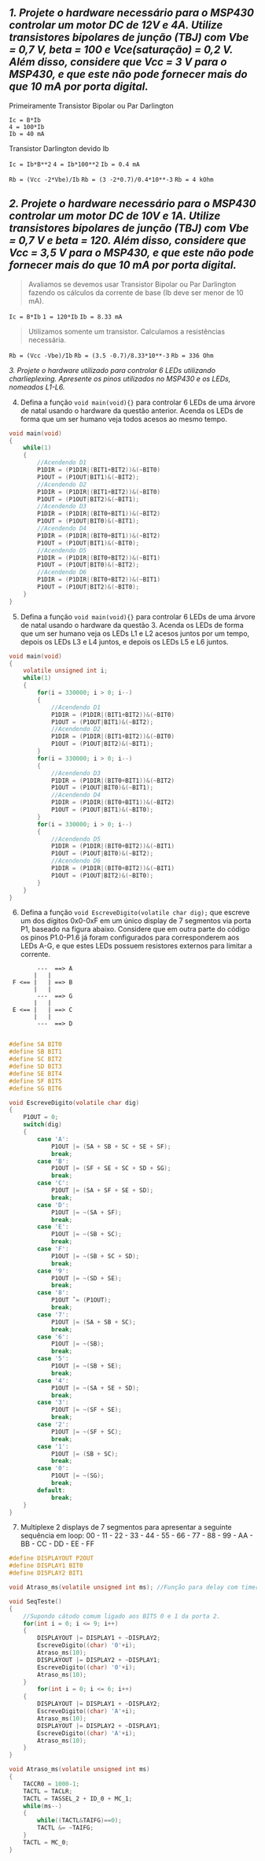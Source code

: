 ## *1. Projete o hardware necessário para o MSP430 controlar um motor DC de 12V e 4A. Utilize transistores bipolares de junção (TBJ) com Vbe = 0,7 V, beta = 100 e Vce(saturação) = 0,2 V. Além disso, considere que Vcc = 3 V para o MSP430, e que este não pode fornecer mais do que 10 mA por porta digital.*

Primeiramente Transistor Bipolar ou Par Darlington 

```
Ic = B*Ib
4 = 100*Ib
Ib = 40 mA
```

Transistor Darlington devido Ib

`Ic = Ib*B**2`
`4 = Ib*100**2`
`Ib = 0.4 mA`

`Rb = (Vcc -2*Vbe)/Ib`
`Rb = (3 -2*0.7)/0.4*10**-3`
`Rb = 4 kOhm`

## *2. Projete o hardware necessário para o MSP430 controlar um motor DC de 10V e 1A. Utilize transistores bipolares de junção (TBJ) com Vbe = 0,7 V e beta = 120. Além disso, considere que Vcc = 3,5 V para o MSP430, e que este não pode fornecer mais do que 10 mA por porta digital.*

> Avaliamos se devemos usar Transistor Bipolar ou Par Darlington fazendo os cálculos da corrente de base (Ib deve ser menor de 10 mA).

`Ic = B*Ib`
`1 = 120*Ib`
`Ib = 8.33 mA`

> Utilizamos somente um transistor. Calculamos a resistências necessária.

`Rb = (Vcc -Vbe)/Ib`
`Rb = (3.5 -0.7)/8.33*10**-3`
`Rb = 336 Ohm`

*3. Projete o hardware utilizado para controlar 6 LEDs utilizando charlieplexing. Apresente os pinos utilizados no MSP430 e os LEDs, nomeados L1-L6.*


4. Defina a função `void main(void){}` para controlar 6 LEDs de uma árvore de natal usando o hardware da questão anterior. Acenda os LEDs de forma que um ser humano veja todos acesos ao mesmo tempo.

```C
void main(void)
{
    while(1)
    {
		//Acendendo D1
		P1DIR = (P1DIR|(BIT1+BIT2))&(~BIT0)
		P1OUT = (P1OUT|BIT1)&(~BIT2);
        //Acendendo D2
		P1DIR = (P1DIR|(BIT1+BIT2))&(~BIT0)
		P1OUT = (P1OUT|BIT2)&(~BIT1);
        //Acendendo D3
		P1DIR = (P1DIR|(BIT0+BIT1))&(~BIT2)
		P1OUT = (P1OUT|BIT0)&(~BIT1);
        //Acendendo D4
		P1DIR = (P1DIR|(BIT0+BIT1))&(~BIT2)
		P1OUT = (P1OUT|BIT1)&(~BIT0);
        //Acendendo D5
		P1DIR = (P1DIR|(BIT0+BIT2))&(~BIT1)
		P1OUT = (P1OUT|BIT0)&(~BIT2);
        //Acendendo D6
		P1DIR = (P1DIR|(BIT0+BIT2))&(~BIT1)
		P1OUT = (P1OUT|BIT2)&(~BIT0);
	}
}
```

5. Defina a função `void main(void){}` para controlar 6 LEDs de uma árvore de natal usando o hardware da questão 3. Acenda os LEDs de forma que um ser humano veja os LEDs L1 e L2 acesos juntos por um tempo, depois os LEDs L3 e L4 juntos, e depois os LEDs L5 e L6 juntos.

```C
void main(void)
{
    volatile unsigned int i;
    while(1)
    {
		for(i = 330000; i > 0; i--)
		{
            //Acendendo D1
            P1DIR = (P1DIR|(BIT1+BIT2))&(~BIT0)
            P1OUT = (P1OUT|BIT1)&(~BIT2);
            //Acendendo D2
            P1DIR = (P1DIR|(BIT1+BIT2))&(~BIT0)
            P1OUT = (P1OUT|BIT2)&(~BIT1);
        }
        for(i = 330000; i > 0; i--)
		{
            //Acendendo D3
            P1DIR = (P1DIR|(BIT0+BIT1))&(~BIT2)
            P1OUT = (P1OUT|BIT0)&(~BIT1);
            //Acendendo D4
            P1DIR = (P1DIR|(BIT0+BIT1))&(~BIT2)
            P1OUT = (P1OUT|BIT1)&(~BIT0);
        }
        for(i = 330000; i > 0; i--)
		{
            //Acendendo D5
            P1DIR = (P1DIR|(BIT0+BIT2))&(~BIT1)
            P1OUT = (P1OUT|BIT0)&(~BIT2);
            //Acendendo D6
            P1DIR = (P1DIR|(BIT0+BIT2))&(~BIT1)
            P1OUT = (P1OUT|BIT2)&(~BIT0);
		}
	}
}
```

6. Defina a função `void EscreveDigito(volatile char dig);` que escreve um dos dígitos 0x0-0xF em um único display de 7 segmentos via porta P1, baseado na figura abaixo. Considere que em outra parte do código os pinos P1.0-P1.6 já foram configurados para corresponderem aos LEDs A-G, e que estes LEDs possuem resistores externos para limitar a corrente.

```
        ---  ==> A
       |   |
 F <== |   | ==> B
       |   |
        ---  ==> G
       |   |
 E <== |   | ==> C
       |   |
        ---  ==> D
```

```C

#define SA BIT0
#define SB BIT1
#define SC BIT2
#define SD BIT3
#define SE BIT4
#define SF BIT5
#define SG BIT6

void EscreveDigito(volatile char dig)
{
	P1OUT = 0;
	switch(dig)
	{
		case 'A':
			P1OUT |= (SA + SB + SC + SE + SF);
			break;
		case 'B':
			P1OUT |= (SF + SE + SC + SD + SG);
			break;
		case 'C':
			P1OUT |= (SA + SF + SE + SD);
			break;
		case 'D':
			P1OUT |= ~(SA + SF);
			break;
		case 'E':
			P1OUT |= ~(SB + SC);
			break;
		case 'F':
			P1OUT |= ~(SB + SC + SD);
			break;
		case '9':
			P1OUT |= ~(SD + SE);
			break;
		case '8':
			P1OUT ˆ= (P1OUT);
			break;
		case '7':
			P1OUT |= (SA + SB + SC);
			break;
		case '6':
			P1OUT |= ~(SB);
			break;
		case '5':
			P1OUT |= ~(SB + SE);
			break;
		case '4':
			P1OUT |= ~(SA + SE + SD);
			break;
		case '3':
			P1OUT |= ~(SF + SE);
			break;
		case '2':
			P1OUT |= ~(SF + SC);
			break;
		case '1':
			P1OUT |= (SB + SC);
			break;
		case '0':
			P1OUT |= ~(SG);
			break;	
		default:
			break;
	}
}
```

7. Multiplexe 2 displays de 7 segmentos para apresentar a seguinte sequência em loop:
	00 - 11 - 22 - 33 - 44 - 55 - 66 - 77 - 88 - 99 - AA - BB - CC - DD - EE - FF

```C
#define DISPLAYOUT P2OUT
#define DISPLAY1 BIT0
#define DISPLAY2 BIT1

void Atraso_ms(volatile unsigned int ms); //Função para delay com timer.

void SeqTeste()
{
	//Supondo cátodo comum ligado aos BITS 0 e 1 da porta 2.
	for(int i = 0; i <= 9; i++)
	{
		DISPLAYOUT |= DISPLAY1 + ~DISPLAY2;
		EscreveDigito((char) '0'+i);
		Atraso_ms(10);
		DISPLAYOUT |= DISPLAY2 + ~DISPLAY1;
		EscreveDigito((char) '0'+i);
		Atraso_ms(10);
	}
		for(int i = 0; i <= 6; i++)
	{
		DISPLAYOUT |= DISPLAY1 + ~DISPLAY2;
		EscreveDigito((char) 'A'+i);
		Atraso_ms(10);
		DISPLAYOUT |= DISPLAY2 + ~DISPLAY1;
		EscreveDigito((char) 'A'+i);
		Atraso_ms(10);
	}
}

void Atraso_ms(volatile unsigned int ms)
{
	TACCR0 = 1000-1;
	TACTL = TACLR;
	TACTL = TASSEL_2 + ID_0 + MC_1;
	while(ms--)
	{
		while((TACTL&TAIFG)==0);
		TACTL &= ~TAIFG;
	}
	TACTL = MC_0;
}
```
